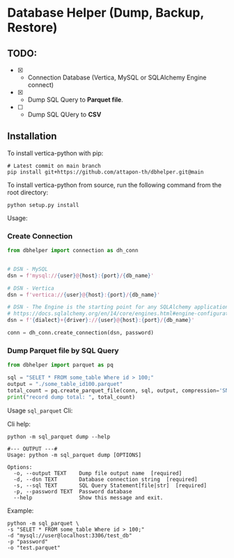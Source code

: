 # Database Helper (Dump, Backup, Restore)
> 

## TODO:  
- [x] - Connection Database (Vertica, MySQL or SQLAlchemy Engine connect)
- [x] - Dump SQL Query to **Parquet file**.
- [ ] - Dump SQL QUery to **CSV**

    

## Installation

To install vertica-python with pip:
```shell
# Latest commit on main branch
pip install git+https://github.com/attapon-th/dbhelper.git@main
```

To install vertica-python from source, run the following command from the root directory:
```
python setup.py install
```


Usage:

### Create Connection
```python
from dbhelper import connection as dh_conn


# DSN - MySQL
dsn = f'mysql://{user}@{host}:{port}/{db_name}'

# DSN - Vertica
dsn = f'vertica://{user}@{host}:{port}/{db_name}'

# DSN - The Engine is the starting point for any SQLAlchemy application
# https://docs.sqlalchemy.org/en/14/core/engines.html#engine-configuration
dsn = f'{dialect}+{driver}://{user}@{host}:{port}/{db_name}'

conn = dh_conn.create_connection(dsn, password)

```

### Dump Parquet file by SQL Query
```python
from dbhelper import parquet as pq

sql = "SELET * FROM some_table Where id > 100;"
output = "./some_table_id100.parquet"
total_count = pq.create_parquet_file(conn, sql, output, compression='SNAPPY', func_print=print)
print("record dump total: ", total_count)
```


Usage  `sql_parquet` Cli:

Cli help:
```
python -m sql_parquet dump --help

#--- OUTPUT ---#
Usage: python -m sql_parquet dump [OPTIONS]

Options:
  -o, --output TEXT    Dump file output name  [required]
  -d, --dsn TEXT       Database connection string  [required]
  -s, --sql TEXT       SQL Query Statement[file|str]  [required]
  -p, --password TEXT  Password database
  --help               Show this message and exit.
```

Example:
```
python -m sql_parquet \
-s "SELET * FROM some_table Where id > 100;"
-d "mysql://user@localhost:3306/test_db"
-p "password" 
-o "test.parquet"
```
